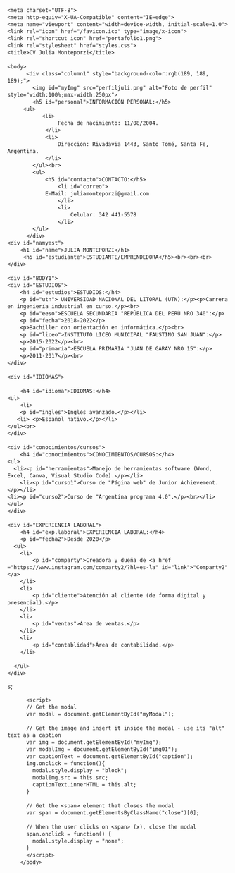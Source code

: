 <!DOCTYPE html>
<html lang="es">

    <meta charset="UTF-8">
    <meta http-equiv="X-UA-Compatible" content="IE=edge">
    <meta name="viewport" content="width=device-width, initial-scale=1.0">
    <link rel="icon" href="/favicon.ico" type="image/x-icon">
    <link rel="shortcut icon" href="portafolio1.png">
    <link rel="stylesheet" href="styles.css">
    <title>CV Julia Monteporzi</title>
    
    <body>
          <div class="column1" style="background-color:rgb(189, 189, 189);">
            <img id="myImg" src="perfiljuli.png" alt="Foto de perfil" style="width:100%;max-width:250px">
            <h5 id="personal">INFORMACIÓN PERSONAL:</h5>
         <ul>
               <li>
                    Fecha de nacimiento: 11/08/2004.
                </li>
                <li>
                    Dirección: Rivadavia 1443, Santo Tomé, Santa Fe, Argentina.
                </li>
            </ul><br> 
            <ul>
                <h5 id="contacto">CONTACTO:</h5>
                    <li id="correo">
                E-Mail: juliamonteporzi@gmail.com
                    </li>
                    <li>
                        Celular: 342 441-5578
                    </li>   
            </ul>
          </div>
    <div id="namyest">
        <h1 id="name">JULIA MONTEPORZI</h1>
         <h5 id="estudiante">ESTUDIANTE/EMPRENDEDORA</h5><br><br><br>
    </div> 

    <div id="BODY1">
    <div id="ESTUDIOS">
        <h4 id="estudios">ESTUDIOS:</h4>
        <p id="utn"> UNIVERSIDAD NACIONAL DEL LITORAL (UTN):</p><p>Carrera en ingeniería industrial en curso.</p><br>
        <p id="eeso">ESCUELA SECUNDARIA "REPÚBLICA DEL PERÚ NRO 340":</p>
        <p id="fecha">2018-2022</p>
        <p>Bachiller con orientación en informática.</p><br>
        <p id="liceo">INSTITUTO LICEO MUNICIPAL "FAUSTINO SAN JUAN":</p>
        <p>2015-2022</p><br>
        <p id="primaria">ESCUELA PRIMARIA "JUAN DE GARAY NRO 15":</p>
        <p>2011-2017</p><br>
    </div>
    
    <div id="IDIOMAS">
    
        <h4 id="idioma">IDIOMAS:</h4>
    <ul>
        <li>
        <p id="ingles">Inglés avanzado.</p></li>
       <li> <p>Español nativo.</p></li>
    </ul><br>
    </div>
    
    <div id="conocimientos/cursos">
        <h4 id="conocimientos">CONOCIMIENTOS/CURSOS:</h4>
    <ul>
      <li><p id="herramientas">Manejo de herramientas software (Word, Excel, Canva, Visual Studio Code).</p></li> 
        <li><p id="curso1">Curso de "Página web" de Junior Achievement.</p></li>
    <li><p id="curso2">Curso de "Argentina programa 4.0".</p><br></li>
    </ul>
    </div>

    <div id="EXPERIENCIA LABORAL">
        <h4 id="exp.laboral">EXPERIENCIA LABORAL:</h4>
        <p id="fecha2">Desde 2020</p>
      <ul>
        <li>
            <p id="comparty">Creadora y dueña de <a href ="https://www.instagram.com/comparty2/?hl=es-la" id="link">"Comparty2"</a>
        </li>
        <li>
            <p id="cliente">Atención al cliente (de forma digital y presencial).</p>
        </li>
        <li>
            <p id="ventas">Área de ventas.</p>
        </li>
        <li>
            <p id="contablidad">Área de contabilidad.</p>
        </li>
        
      </ul>  
    </div>
</div>
            <!-- The Modal -->
        <div id="myModal" class="modal">
            <span class="close"&time>s;</span>
            <img class="modal-content" id="img01">
            <div id="caption"></div>
          </div>
          
          <script>
          // Get the modal
          var modal = document.getElementById("myModal");
          
          // Get the image and insert it inside the modal - use its "alt" text as a caption
          var img = document.getElementById("myImg");
          var modalImg = document.getElementById("img01");
          var captionText = document.getElementById("caption");
          img.onclick = function(){
            modal.style.display = "block";
            modalImg.src = this.src;
            captionText.innerHTML = this.alt;
          }
          
          // Get the <span> element that closes the modal
          var span = document.getElementsByClassName("close")[0];
          
          // When the user clicks on <span> (x), close the modal
          span.onclick = function() { 
            modal.style.display = "none";
          }
          </script>
        </body>
  
         

